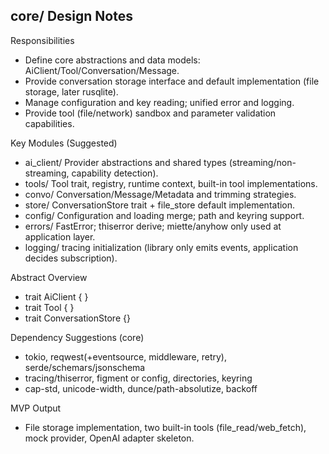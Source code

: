 core/ Design Notes
--------------

Responsibilities
- Define core abstractions and data models: AiClient/Tool/Conversation/Message.
- Provide conversation storage interface and default implementation (file storage, later rusqlite).
- Manage configuration and key reading; unified error and logging.
- Provide tool (file/network) sandbox and parameter validation capabilities.

Key Modules (Suggested)
- ai_client/         Provider abstractions and shared types (streaming/non-streaming, capability detection).
- tools/             Tool trait, registry, runtime context, built-in tool implementations.
- convo/             Conversation/Message/Metadata and trimming strategies.
- store/             ConversationStore trait + file_store default implementation.
- config/            Configuration and loading merge; path and keyring support.
- errors/            FastError; thiserror derive; miette/anyhow only used at application layer.
- logging/           tracing initialization (library only emits events, application decides subscription).

Abstract Overview
- trait AiClient {
  }
- trait Tool {
  }
- trait ConversationStore {}

Dependency Suggestions (core)
- tokio, reqwest(+eventsource, middleware, retry), serde/schemars/jsonschema
- tracing/thiserror, figment or config, directories, keyring
- cap-std, unicode-width, dunce/path-absolutize, backoff

MVP Output
- File storage implementation, two built-in tools (file_read/web_fetch), mock provider, OpenAI adapter skeleton.

